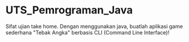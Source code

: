 # UTS_Pemrograman_Java
Sifat ujian take home. Dengan menggunakan java, buatlah aplikasi game sederhana "Tebak Angka" berbasis CLI (Command Line Interface)!

